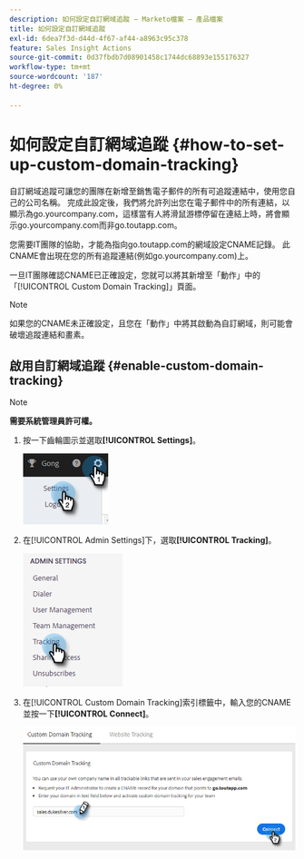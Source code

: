 ```yaml
---
description: 如何設定自訂網域追蹤 — Marketo檔案 — 產品檔案
title: 如何設定自訂網域追蹤
exl-id: 6dea7f3d-d44d-4f67-af44-a8963c95c378
feature: Sales Insight Actions
source-git-commit: 0d37fbdb7d08901458c1744dc68893e155176327
workflow-type: tm+mt
source-wordcount: '187'
ht-degree: 0%

---
```


# 如何設定自訂網域追蹤 {#how-to-set-up-custom-domain-tracking}

自訂網域追蹤可讓您的團隊在新增至銷售電子郵件的所有可追蹤連結中，使用您自己的公司名稱。 完成此設定後，我們將允許列出您在電子郵件中的所有連結，以顯示為go.yourcompany.com，這樣當有人將滑鼠游標停留在連結上時，將會顯示go.yourcompany.com而非go.toutapp.com。

您需要IT團隊的協助，才能為指向go.toutapp.com的網域設定CNAME記錄。 此CNAME會出現在您的所有追蹤連結(例如go.yourcompany.com)上。

一旦IT團隊確認CNAME已正確設定，您就可以將其新增至「動作」中的「[!UICONTROL Custom Domain Tracking]」頁面。

>[!NOTE]
>
>如果您的CNAME未正確設定，且您在「動作」中將其啟動為自訂網域，則可能會破壞追蹤連結和畫素。

## 啟用自訂網域追蹤 {#enable-custom-domain-tracking}

>[!NOTE]
>
>**需要系統管理員許可權。**

1. 按一下齒輪圖示並選取&#x200B;**[!UICONTROL Settings]**。

   ![](assets/how-to-set-up-custom-domain-tracking-1.png)

1. 在[!UICONTROL Admin Settings]下，選取&#x200B;**[!UICONTROL Tracking]**。

   ![](assets/how-to-set-up-custom-domain-tracking-2.png)

1. 在[!UICONTROL Custom Domain Tracking]索引標籤中，輸入您的CNAME並按一下&#x200B;**[!UICONTROL Connect]**。

   ![](assets/how-to-set-up-custom-domain-tracking-3.png)
